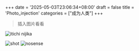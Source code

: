 +++
date = '2025-05-03T23:06:34+08:00'
draft = false
title = 'Photo_injection'
categories = ["成为人类"]
+++
> 插入图片看看

![itichi nijika](https://camo.githubusercontent.com/f35325b6f6c7d218bbddb932a45c8b5fad3c2a30d0536ce15210e2d6fa538183/68747470733a2f2f63646e2e6a7364656c6976722e6e65742f67682f6578736565642d3137666f72657665722f426c6f67496d6167652f696d672f3230323231323237323133383739312e6a7067)

![shot](https://github.com/NagisaDaisuki/BlogImage/blob/main/img/win.jpg?raw=true)
![nosense](https://i.postimg.cc/6W87VVSF/image.png)
